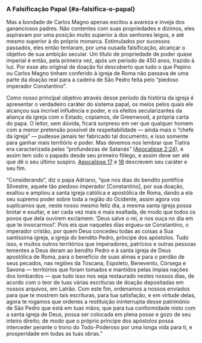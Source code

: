 ### A Falsificação Papal {#a-falsifica-o-papal}

Mas a bondade de Carlos Magno apenas excitou a avareza e inveja dos gananciosos padres. Não contentes com suas propriedades e dízimos, eles aspiravam por uma posição muito superior à dos senhores leigos, e até mesmo superior à do próprio monarca. Estimulados por sucessos passados, eles então tentaram, por uma ousada falsificação, alcançar o objetivo de sua ambição secular. Um título de propriedade de poder quase imperial é então, pela primeira vez, após um período de 450 anos, trazido à luz. Por esse ato original de doação foi descoberto que tudo o que Pepino ou Carlos Magno tinham conferido à igreja de Roma não passava de uma parte da doação real para a cadeira de São Pedro feita pelo “piedoso imperador Constantino”.

Como nosso principal objetivo através desse período da história da igreja é apresentar o verdadeiro caráter do sistema papal, os meios pelos quais ele alcançou sua incrível influência e poder, e os efeitos secularizantes da aliança da igreja com o Estado, copiamos, de Greenwood, a própria carta do papa. O leitor, sem dúvida, ficará surpreso em ver que qualquer homem com a menor pretensão possível de respeitabilidade — ainda mais o “chefe da igreja” — pudesse jamais ter fabricado tal documento, e isso somente para ganhar mais território e poder. Mas devemos nos lembrar que Tiatira era caracterizada pelas “profundezas de Satanás” ([Apocalipse 2:24](http://bibliaonline.com.br/acf/ap/2/24)), e assim tem sido o papado desde seu primeiro fôlego, e assim deve ser até que dê o seu último suspiro. [Apocalipse 17](http://bibliaonline.com.br/acf/ap/17) e [18](http://bibliaonline.com.br/acf/ap/18) descrevem seu caráter e seu fim.

“Considerando”, diz o papa Adriano, “que nos dias do bendito pontífice Silvestre, aquele tão piedoso imperador [Constantino], por sua doação, exaltou e ampliou a santa igreja católica e apostólica de Roma, dando a ela seu supremo poder sobre toda a região do Ocidente, assim agora vos suplicamos que, neste nosso mesmo feliz dia, a mesma santa igreja possa brotar e exultar, e ser cada vez mais e mais exaltada, de modo que todos os povos que dela ouvirem exclamem: ’Deus salve o rei, e nos ouça no dia em que te invocarmos!’. Pois eis que naqueles dias ergueu-se Constantino, o imperador cristão, por quem Deus concedeu todas as coisas a Sua santíssima igreja, a igreja do bendito Pedro, príncipe dos apóstolos. Tudo isso, e muitos outros territórios que imperadores, patrícios e outras pessoas tementes a Deus deram ao bendito Pedro e à santa igreja de Deus apostólica de Roma, para o benefício de suas almas e para o perdão de seus pecados, nas regiões da Toscana, Espoleto, Benevento, Córsega e Savona — territórios que foram tomados e mantidos pelas ímpias nações dos lombardos — que tudo isso nos seja restaurado nestes nossos dias, de acordo com o teor de tuas várias escrituras de doação depositadas em nossos arquivos, em Latrão. Com este fim, ordenamos a nossos enviados para que te mostrem tais escrituras, para tua satisfação, e em virtude delas, agora te rogamos que ordenes a restituição ininterrupta desse patrimônio de São Pedro que está em tuas mãos; que para tua conformidade nisto com a santa igreja de Deus, possa ser colocada em plena posse e gozo de seu inteiro direito; de modo que o próprio príncipe dos apóstolos possa interceder perante o trono do Todo-Poderoso por uma longa vida para ti, e prosperidade em todas as tuas obras.”